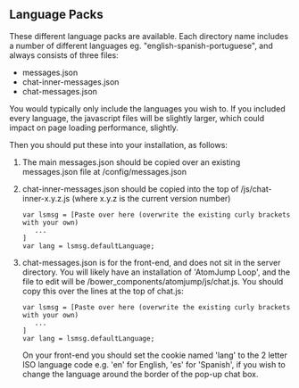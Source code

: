 ## Language Packs

These different language packs are available. Each directory name includes a number of different languages 
eg. "english-spanish-portuguese", and always consists of three files:

* messages.json
* chat-inner-messages.json
* chat-messages.json

You would typically only include the languages you wish to. If you included every language, 
the javascript files will be slightly larger, which could impact on page loading performance, slightly. 

Then you should put these into your installation, as follows:

1. The main messages.json should be copied over an existing messages.json file at /config/messages.json

2. chat-inner-messages.json should be copied into the top of /js/chat-inner-x.y.z.js (where x.y.z is the current version number)
   ```
   var lsmsg = [Paste over here (overwrite the existing curly brackets with your own)
	  ...              
   ]
   var lang = lsmsg.defaultLanguage;     
   ```

3. chat-messages.json is for the front-end, and does not sit in the server directory. You will likely have an
	installation of 'AtomJump Loop', and the file to edit will be /bower_components/atomjump/js/chat.js. 
    You should copy this over the lines at the top of chat.js:
   ```
   var lsmsg = [Paste over here (overwrite the existing curly brackets with your own)
	  ...              
   ]
   var lang = lsmsg.defaultLanguage;     
   ```
   On your front-end you should set the cookie named 'lang' to the 2 letter ISO language code
    e.g. 'en' for English, 'es' for 'Spanish', if you wish to change the language around the border of 
    the pop-up chat box.
   
   

           



